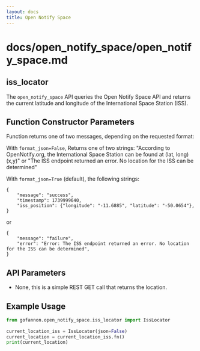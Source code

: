 ```yaml
---      
layout: docs      
title: Open Notify Space      
---      
```

# docs/open_notify_space/open_notify_space.md

## iss_locator
The `open_notify_space` API queries the Open Notify Space API and returns the current latitude and longitude of the International Space Station (ISS).

## Function Constructor Parameters
Function returns one of two messages, depending on the requested format:

With `format_json=False`, Returns one of two strings:
"According to OpenNotify.org, the International Space Station can be found at (lat, long) (x,y)"
or
"The ISS endpoint returned an error. No location for the ISS can be determined"

With `format_json=True` (default), the following strings:
```
{
    "message": "success",
    "timestamp": 1739999640,
    "iss_position": {"longitude": "-11.6885", "latitude": "-50.0654"},
}
```
or
```
{
    "message": "failure",
    "error": "Error: The ISS endpoint returned an error. No location for the ISS can be determined",
}
```

## API Parameters

*   None, this is a simple REST GET call that returns the location.

## Example Usage

```python  
from gofannon.open_notify_space.iss_locator import IssLocator  
  
current_location_iss = IssLocator(json=False)
current_location = current_location_iss.fn()
print(current_location)

```